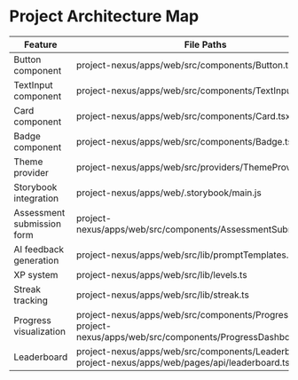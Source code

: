 # Project Architecture Map

| Feature | File Paths | Status |
|---------|------------|--------|
| Button component | project-nexus/apps/web/src/components/Button.tsx | [IMPLEMENTED] |
| TextInput component | project-nexus/apps/web/src/components/TextInput.tsx | [IMPLEMENTED] |
| Card component | project-nexus/apps/web/src/components/Card.tsx | [IMPLEMENTED] |
| Badge component | project-nexus/apps/web/src/components/Badge.tsx | [IMPLEMENTED] |
| Theme provider | project-nexus/apps/web/src/providers/ThemeProvider.tsx | [IMPLEMENTED] |
| Storybook integration | project-nexus/apps/web/.storybook/main.js | [IMPLEMENTED] |
| Assessment submission form | project-nexus/apps/web/src/components/AssessmentSubmission.tsx | [IMPLEMENTED] |
| AI feedback generation | project-nexus/apps/web/src/lib/promptTemplates.ts | [IMPLEMENTED] |
| XP system | project-nexus/apps/web/src/lib/levels.ts | [IMPLEMENTED] |
| Streak tracking | project-nexus/apps/web/src/lib/streak.ts | [IMPLEMENTED] |
| Progress visualization | project-nexus/apps/web/src/components/ProgressBar.tsx<br>project-nexus/apps/web/src/components/ProgressDashboard.tsx | [IMPLEMENTED] |
| Leaderboard | project-nexus/apps/web/src/components/Leaderboard.tsx<br>project-nexus/apps/web/pages/api/leaderboard.ts | [IMPLEMENTED] |
